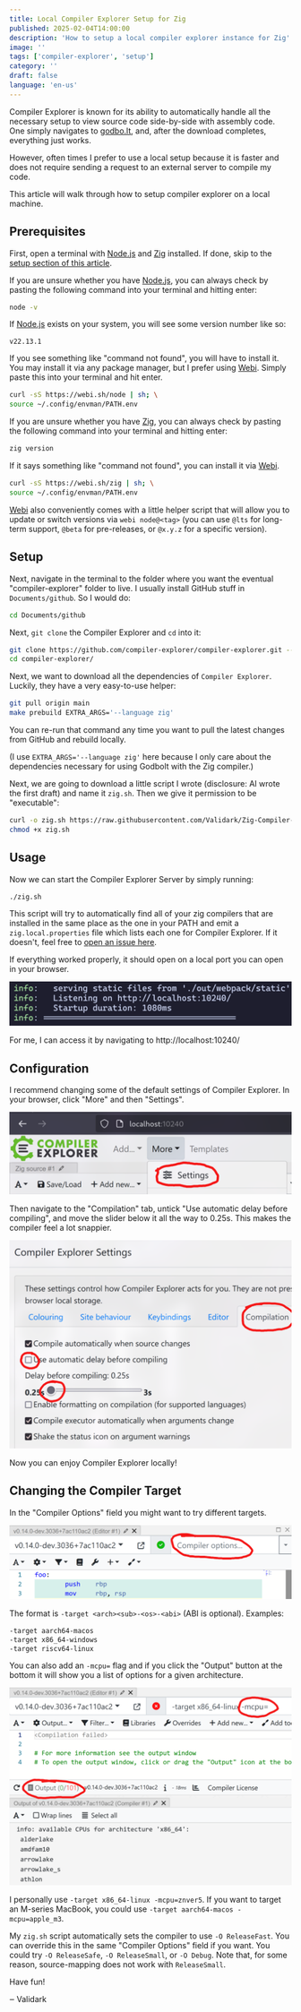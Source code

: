```yaml
---
title: Local Compiler Explorer Setup for Zig
published: 2025-02-04T14:00:00
description: 'How to setup a local compiler explorer instance for Zig'
image: ''
tags: ['compiler-explorer', 'setup']
category: ''
draft: false
language: 'en-us'
---
```


Compiler Explorer is known for its ability to automatically handle all the necessary setup to view source code side-by-side with assembly code. One simply navigates to [godbo.lt](https://godbo.lt/), and, after the download completes, everything just works.

However, often times I prefer to use a local setup because it is faster and does not require sending a request to an external server to compile my code.

This article will walk through how to setup compiler explorer on a local machine.

## Prerequisites

First, open a terminal with [Node.js](https://nodejs.org/en) and [Zig](https://ziglang.org/) installed. If done, skip to the [setup section of this article](#setup).

If you are unsure whether you have [Node.js](https://nodejs.org/en), you can always check by pasting the following command into your terminal and hitting enter:

```sh
node -v
```

If [Node.js](https://nodejs.org/en) exists on your system, you will see some version number like so:

```
v22.13.1
```

If you see something like "command not found", you will have to install it. You may install it via any package manager, but I prefer using [Webi](https://webinstall.dev/webi/). Simply paste this into your terminal and hit enter.

```sh
curl -sS https://webi.sh/node | sh; \
source ~/.config/envman/PATH.env
```

If you are unsure whether you have [Zig](https://ziglang.org/), you can always check by pasting the following command into your terminal and hitting enter:

```sh
zig version
```

If it says something like "command not found", you can install it via [Webi](https://webinstall.dev/webi/).

```sh
curl -sS https://webi.sh/zig | sh; \
source ~/.config/envman/PATH.env
```

[Webi](https://webinstall.dev/webi/) also conveniently comes with a little helper script that will allow you to update or switch versions via `webi node@<tag>` (you can use `@lts` for long-term support, `@beta` for pre-releases, or `@x.y.z` for a specific version).

## Setup

Next, navigate in the terminal to the folder where you want the eventual "compiler-explorer" folder to live. I usually install GitHub stuff in `Documents/github`. So I would do:

```sh
cd Documents/github
```

Next, `git clone` the Compiler Explorer and `cd` into it:

```sh
git clone https://github.com/compiler-explorer/compiler-explorer.git --depth 1
cd compiler-explorer/
```

Next, we want to download all the dependencies of `Compiler Explorer`. Luckily, they have a very easy-to-use helper:

```sh
git pull origin main
make prebuild EXTRA_ARGS='--language zig'
```

You can re-run that command any time you want to pull the latest changes from GitHub and rebuild locally.

(I use `EXTRA_ARGS='--language zig'` here because I only care about the dependencies necessary for using Godbolt with the Zig compiler.)

Next, we are going to download a little script I wrote (disclosure: AI wrote the first draft) and name it `zig.sh`. Then we give it permission to be "executable":

```sh
curl -o zig.sh https://raw.githubusercontent.com/Validark/Zig-Compiler-Explorer-Shim/refs/heads/main/zig.sh
chmod +x zig.sh
```

## Usage

Now we can start the Compiler Explorer Server by simply running:

```sh
./zig.sh
```

This script will try to automatically find all of your zig compilers that are installed in the same place as the one in your PATH and emit a `zig.local.properties` file which lists each one for Compiler Explorer. If it doesn't, feel free to [open an issue here](https://github.com/Validark/Zig-Compiler-Explorer-Shim/issues).

If everything worked properly, it should open on a local port you can open in your browser.

![A screenshot of the output that shows it opened a port on localhost](./listening_on_localhost.png)

For me, I can access it by navigating to http://localhost:10240/

## Configuration

I recommend changing some of the default settings of Compiler Explorer. In your browser, click "More" and then "Settings".

![A screenshot of where the "More" and "Settings" buttons are located](./select_settings_small.png)

Then navigate to the "Compilation" tab, untick "Use automatic delay before compiling", and move the slider below it all the way to 0.25s. This makes the compiler feel a lot snappier.

![A screenshot of how to follow the previous steps](./change_delay_before_compiling.png)

Now you can enjoy Compiler Explorer locally!

## Changing the Compiler Target

In the "Compiler Options" field you might want to try different targets.

![A screenshot showing the "Compiler Options" field](./compiler_options.png)

The format is `-target <arch><sub>-<os>-<abi>` (ABI is optional). Examples:

```
-target aarch64-macos
-target x86_64-windows
-target riscv64-linux
```

You can also add an `-mcpu=` flag and if you click the "Output" button at the bottom it will show you a list of options for a given architecture.

![A screenshot showing how to enter "-mcpu=" in the right spot and clicking "Output"](./list_cpu_arches.png)


I personally use `-target x86_64-linux -mcpu=znver5`. If you want to target an M-series MacBook, you could use `-target aarch64-macos -mcpu=apple_m3`.

My `zig.sh` script automatically sets the compiler to use `-O ReleaseFast`. You can override this in the same "Compiler Options" field if you want. You could try `-O ReleaseSafe`, `-O ReleaseSmall`, or `-O Debug`. Note that, for some reason, source-mapping does not work with `ReleaseSmall`.

Have fun!

‒ Validark
